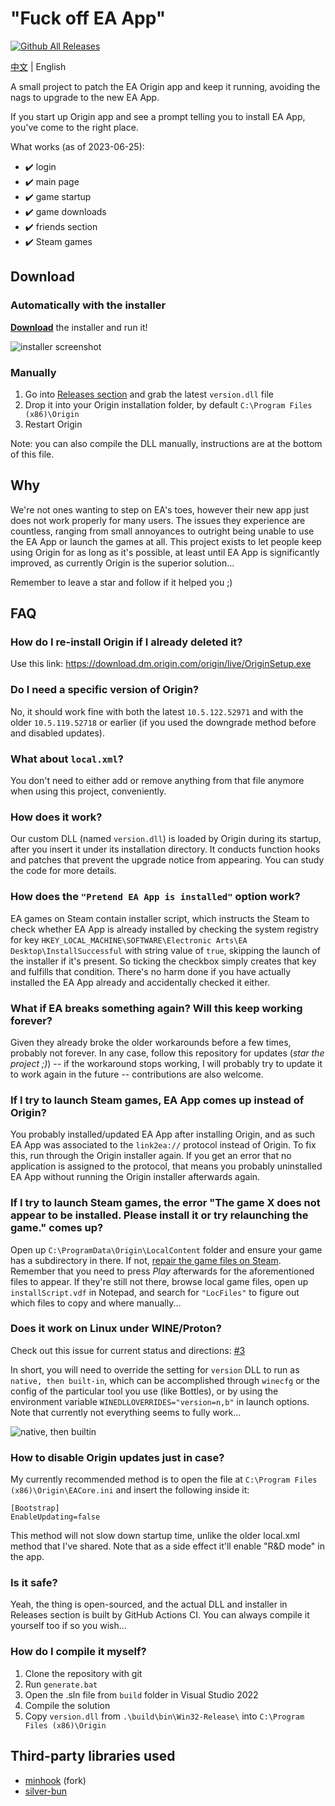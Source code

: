 # "Fuck off EA App"

[![Github All Releases](https://img.shields.io/github/downloads/p0358/Fuck_off_EA_App/total.svg)](https://github.com/p0358/Fuck_off_EA_App/releases)

[中文](README_zh-CN.md) | English

A small project to patch the EA Origin app and keep it running, avoiding the nags to upgrade to the new EA App.

If you start up Origin app and see a prompt telling you to install EA App, you've come to the right place.

What works (as of 2023-06-25):
* ✔️ login
* ✔️ main page
* ✔️ game startup
* ✔️ game downloads
* ✔️ friends section
* ✔️ Steam games

## Download

### Automatically with the installer

**[Download](https://github.com/p0358/Fuck_off_EA_App/releases/download/v2/Fuck_off_EA_App_installer.exe)** the installer and run it!

![installer screenshot](https://github.com/p0358/Fuck_off_EA_App/assets/5182588/1ab48e7b-e160-4248-a59a-31eb25a5b764)

### Manually

1. Go into [Releases section](https://github.com/p0358/Fuck_off_EA_App/releases) and grab the latest `version.dll` file
2. Drop it into your Origin installation folder, by default `C:\Program Files (x86)\Origin`
3. Restart Origin

Note: you can also compile the DLL manually, instructions are at the bottom of this file.

## Why

We're not ones wanting to step on EA's toes, however their new app just does not work properly for many users. The issues they experience are countless, ranging from small annoyances to outright being unable to use the EA App or launch the games at all. This project exists to let people keep using Origin for as long as it's possible, at least until EA App is significantly improved, as currently Origin is the superior solution...

Remember to leave a star and follow if it helped you ;)

## FAQ

### How do I re-install Origin if I already deleted it?

Use this link: https://download.dm.origin.com/origin/live/OriginSetup.exe

### Do I need a specific version of Origin?

No, it should work fine with both the latest `10.5.122.52971` and with the older `10.5.119.52718` or earlier (if you used the downgrade method before and disabled updates).

### What about `local.xml`?

You don't need to either add or remove anything from that file anymore when using this project, conveniently.

### How does it work?

Our custom DLL (named `version.dll`) is loaded by Origin during its startup, after you insert it under its installation directory. It conducts function hooks and patches that prevent the upgrade notice from appearing. You can study the code for more details.

### How does the `"Pretend EA App is installed"` option work?

EA games on Steam contain installer script, which instructs the Steam to check whether EA App is already installed by checking the system registry for key `HKEY_LOCAL_MACHINE\SOFTWARE\Electronic Arts\EA Desktop\InstallSuccessful` with string value of `true`, skipping the launch of the installer if it's present. So ticking the checkbox simply creates that key and fulfills that condition. There's no harm done if you have actually installed the EA App already and accidentally checked it either.

### What if EA breaks something again? Will this keep working forever?

Given they already broke the older workarounds before a few times, probably not forever. In any case, follow this repository for updates (*star the project ;)*) -- if the workaround stops working, I will probably try to update it to work again in the future -- contributions are also welcome.

### If I try to launch Steam games, EA App comes up instead of Origin?

You probably installed/updated EA App after installing Origin, and as such EA App was associated to the `link2ea://` protocol instead of Origin. To fix this, run through the Origin installer again. If you get an error that no application is assigned to the protocol, that means you probably uninstalled EA App without running the Origin installer afterwards again.

### If I try to launch Steam games, the error "The game X does not appear to be installed. Please install it or try relaunching the game." comes up?

Open up `C:\ProgramData\Origin\LocalContent` folder and ensure your game has a subdirectory in there. If not, [repair the game files on Steam](https://help.steampowered.com/faqs/view/0C48-FCBD-DA71-93EB). Remember that you need to press *Play* afterwards for the aforementioned files to appear. If they're still not there, browse local game files, open up `installScript.vdf` in Notepad, and search for `"LocFiles"` to figure out which files to copy and where manually...

### Does it work on Linux under WINE/Proton?

Check out this issue for current status and directions: [#3](https://github.com/p0358/Fuck_off_EA_App/issues/3)

In short, you will need to override the setting for `version` DLL to run as `native, then built-in`, which can be accomplished through `winecfg` or the config of the particular tool you use (like Bottles), or by using the environment variable `WINEDLLOVERRIDES="version=n,b"` in launch options. Note that currently not everything seems to fully work...

![native, then builtin](https://github.com/p0358/Fuck_off_EA_App/assets/5182588/7094bd2d-c8f9-4ec8-b841-ef7ff7c3afd6)

### How to disable Origin updates just in case?

My currently recommended method is to open the file at `C:\Program Files (x86)\Origin\EACore.ini` and insert the following inside it:
```
[Bootstrap]
EnableUpdating=false
```
This method will not slow down startup time, unlike the older local.xml method that I've shared. Note that as a side effect it'll enable "R&D mode" in the app.

### Is it safe?

Yeah, the thing is open-sourced, and the actual DLL and installer in Releases section is built by GitHub Actions CI. You can always compile it yourself too if so you wish...

### How do I compile it myself?

1. Clone the repository with git
2. Run `generate.bat`
3. Open the .sln file from `build` folder in Visual Studio 2022
4. Compile the solution
5. Copy `version.dll` from `.\build\bin\Win32-Release\` into `C:\Program Files (x86)\Origin`

## Third-party libraries used

* [minhook](https://github.com/TFORevive/minhook) (fork)
* [silver-bun](https://github.com/IcePixelx/silver-bun)
